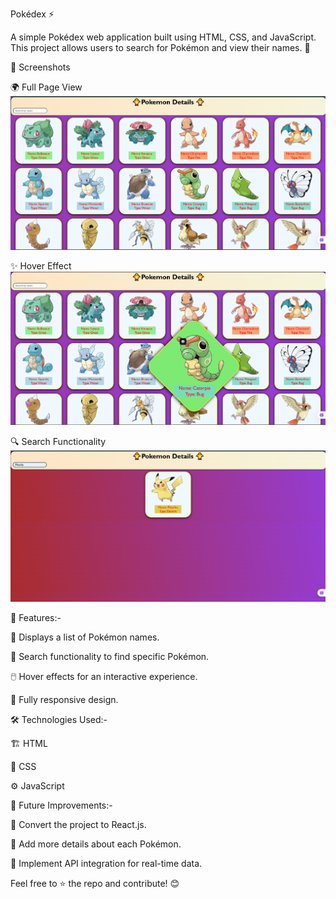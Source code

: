 Pokédex ⚡

A simple Pokédex web application built using HTML, CSS, and JavaScript. This project allows users to search for Pokémon and view their names. 🐉

📸 Screenshots

🌍 Full Page View
![Full Page View](https://raw.githubusercontent.com/ayushabhinav19/Pokedex/master/Pokedexphoto1.png)


✨ Hover Effect
![Hover Effect](https://raw.githubusercontent.com/ayushabhinav19/Pokedex/master/Pokedexphoto2.png)


🔍 Search Functionality
![Search Functionality](https://raw.githubusercontent.com/ayushabhinav19/Pokedex/master/Pokedexphoto3.png)


🚀 Features:-

🎯 Displays a list of Pokémon names.

🔎 Search functionality to find specific Pokémon.

🖱️ Hover effects for an interactive experience.

📱 Fully responsive design.

🛠️ Technologies Used:-

🏗️ HTML

🎨 CSS

⚙️ JavaScript


🔮 Future Improvements:-

🔄 Convert the project to React.js.

📜 Add more details about each Pokémon.

🔗 Implement API integration for real-time data.

Feel free to ⭐ the repo and contribute! 😊
